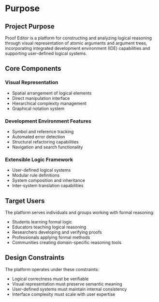 # Purpose

## Project Purpose

Proof Editor is a platform for constructing and analyzing logical reasoning through visual representation of atomic arguments and argument trees, incorporating integrated development environment (IDE) capabilities and supporting user-defined logical systems.

## Core Components

### Visual Representation
- Spatial arrangement of logical elements
- Direct manipulation interface
- Hierarchical complexity management
- Graphical notation system

### Development Environment Features
- Symbol and reference tracking
- Automated error detection
- Structural refactoring capabilities
- Navigation and search functionality

### Extensible Logic Framework
- User-defined logical systems
- Modular rule definitions
- System composition and inheritance
- Inter-system translation capabilities

## Target Users

The platform serves individuals and groups working with formal reasoning:
- Students learning formal logic
- Educators teaching logical reasoning
- Researchers developing and verifying proofs
- Professionals applying formal methods
- Communities creating domain-specific reasoning tools

## Design Constraints

The platform operates under these constraints:
- Logical correctness must be verifiable
- Visual representation must preserve semantic meaning
- User-defined systems must maintain internal consistency
- Interface complexity must scale with user expertise